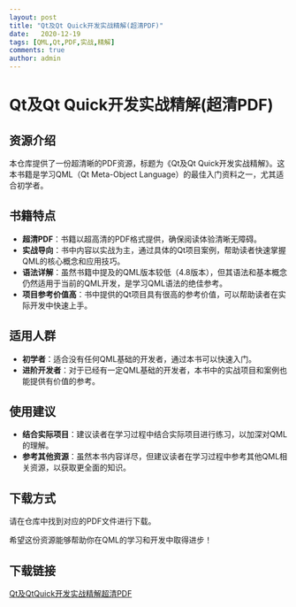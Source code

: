 ```yaml
---
layout: post
title: "Qt及Qt Quick开发实战精解(超清PDF)"
date:   2020-12-19
tags: [QML,Qt,PDF,实战,精解]
comments: true
author: admin
---
```

# Qt及Qt Quick开发实战精解(超清PDF)

## 资源介绍

本仓库提供了一份超清晰的PDF资源，标题为《Qt及Qt Quick开发实战精解》。这本书籍是学习QML（Qt Meta-Object Language）的最佳入门资料之一，尤其适合初学者。

## 书籍特点

- **超清PDF**：书籍以超高清的PDF格式提供，确保阅读体验清晰无障碍。
- **实战导向**：书中内容以实战为主，通过具体的Qt项目案例，帮助读者快速掌握QML的核心概念和应用技巧。
- **语法详解**：虽然书籍中提及的QML版本较低（4.8版本），但其语法和基本概念仍然适用于当前的QML开发，是学习QML语法的绝佳参考。
- **项目参考价值高**：书中提供的Qt项目具有很高的参考价值，可以帮助读者在实际开发中快速上手。

## 适用人群

- **初学者**：适合没有任何QML基础的开发者，通过本书可以快速入门。
- **进阶开发者**：对于已经有一定QML基础的开发者，本书中的实战项目和案例也能提供有价值的参考。

## 使用建议

- **结合实际项目**：建议读者在学习过程中结合实际项目进行练习，以加深对QML的理解。
- **参考其他资源**：虽然本书内容详尽，但建议读者在学习过程中参考其他QML相关资源，以获取更全面的知识。

## 下载方式

请在仓库中找到对应的PDF文件进行下载。

希望这份资源能够帮助你在QML的学习和开发中取得进步！

## 下载链接

[Qt及QtQuick开发实战精解超清PDF](https://pan.quark.cn/s/b03e584143f6)